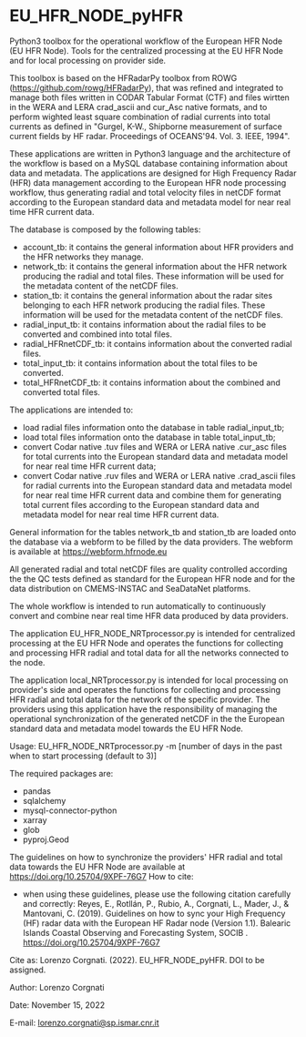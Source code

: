 # EU_HFR_NODE_pyHFR
Python3 toolbox for the operational workflow of the European HFR Node (EU HFR Node). Tools for the centralized processing at the EU HFR Node and for local processing on provider side.

This toolbox is based on the HFRadarPy toolbox from ROWG (https://github.com/rowg/HFRadarPy), that was refined and integrated to manage both files written in CODAR Tabular Format (CTF) and files wirtten in the WERA and LERA crad_ascii and cur_Asc native formats, and to perform wighted least square combination of radial currents into total currents as defined in "Gurgel, K-W., Shipborne measurement of surface current fields by HF radar. Proceedings of OCEANS'94. Vol. 3. IEEE, 1994".

These applications are written in Python3 language and the architecture of the workflow is based on a MySQL database containing information about data and metadata. The applications are designed for High Frequency Radar (HFR) data management according to the European HFR node processing workflow, thus generating radial and total velocity files in netCDF format according to the European standard data and metadata model for near real time HFR current data.

The database is composed by the following tables:
- account_tb: it contains the general information about HFR providers and the HFR networks they manage.
- network_tb: it contains the general information about the HFR network producing the radial and total files. These information will be used for the metadata content of the netCDF files.
- station_tb: it contains the general information about the radar sites belonging to each HFR network producing the radial files. These information will be used for the metadata content of the netCDF files.
- radial_input_tb: it contains information about the radial files to be converted and combined into total files.
- radial_HFRnetCDF_tb: it contains information about the converted radial files.
- total_input_tb: it contains information about the total files to be converted.
- total_HFRnetCDF_tb: it contains information about the combined and converted total files.

The applications are intended to:
- load radial files information onto the database in table radial_input_tb;
- load total files information onto the database in table total_input_tb;
- convert Codar native .tuv files and WERA or LERA native .cur_asc files for total currents into the European standard data and metadata model for near real time HFR current data;
- convert Codar native .ruv files and WERA or LERA native .crad_ascii files for radial currents into the European standard data and metadata model for near real time HFR current data and combine them for generating total current files according to the European standard data and metadata model for near real time HFR current data.

General information for the tables network_tb and station_tb are loaded onto the database via a webform to be filled by the data providers. The webform is available at https://webform.hfrnode.eu

All generated radial and total netCDF files are quality controlled according the the QC tests defined as standard for the European HFR node and for the data distribution on CMEMS-INSTAC and SeaDataNet platforms.

The whole workflow is intended to run automatically to continuously convert and combine near real time HFR data produced by data providers. 

The application EU_HFR_NODE_NRTprocessor.py is intended for centralized processing at the EU HFR Node and operates the functions for collecting and processing HFR radial and total data for all the networks connected to the node.

The application local_NRTprocessor.py is intended for local processing on provider's side and operates the functions for collecting and processing HFR radial and total data for the network of the specific provider. The providers using this application have the responsibility of managing the operational synchronization of the generated netCDF in the the European standard data and metadata model towards the EU HFR Node.

Usage: EU_HFR_NODE_NRTprocessor.py -m [number of days in the past when to start processing (default to 3)]

The required packages are:
- pandas
- sqlalchemy
- mysql-connector-python
- xarray
- glob
- pyproj.Geod

The guidelines on how to synchronize the providers' HFR radial and total data towards the EU HFR Node are available at ​https://doi.org/10.25704/9XPF-76G7
How to cite:
- when using these guidelines, ​please use the following citation carefully and correctly​:
Reyes, E., Rotllán, P., Rubio, A., Corgnati, L., Mader, J., & Mantovani, C. (2019).
Guidelines on how to sync your High Frequency (HF) radar data with the European HF
Radar node (Version 1.1). Balearic Islands Coastal Observing and Forecasting System,
SOCIB . https://doi.org/10.25704/9XPF-76G7

Cite as:
Lorenzo Corgnati. (2022). EU_HFR_NODE_pyHFR. DOI to be assigned.


Author: Lorenzo Corgnati

Date: November 15, 2022

E-mail: lorenzo.corgnati@sp.ismar.cnr.it
